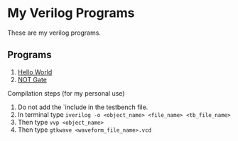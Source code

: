 # My Verilog Programs

These are my verilog programs. 

## Programs 

1. [Hello World](hello_world/hello_world.v)
2. [NOT Gate](not_gate/not_gate.v)

Compilation steps (for my personal use) 

1. Do not add the `include in the testbench file. 
2. In terminal type `iverilog -o <object_name> <file_name> <tb_file_name>`
3. Then type `vvp <object_name>`
4. Then type `gtkwave <waveform_file_name>.vcd`
